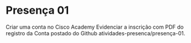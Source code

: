 # Presença 01
Criar uma conta no  Cisco Academy
Evidenciar a inscrição com PDF do registro da Conta postado do Github atividades-presenca/presença-01.